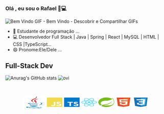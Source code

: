 ### Olá , eu sou o Rafael  👋💻

![Bem Vindo GIF - Bem Vindo - Descobrir e Compartilhar GIFs](https://github.com/Raafa22/Raafa22/assets/148557678/a3239c7e-0745-450f-9cf9-be1541d621f3)

- 🔭 Estudante de programação  ...
- 💻 Desenvolvedor Full Stack | Java | Spring | React | MySQL | HTML | CSS |TypeScript... 
- 😄 Pronome:Ele/Dele ...
  <div align="center">

## Full-Stack Dev
![Anurag's GitHub stats](https://github-readme-stats.vercel.app/api?username=Raafa22&show_icons=true&theme=tokyonight)
<img src="https://github-readme-stats.vercel.app/api/top-langs?username=Raafa22&show_icons=true&locale=en&layout=compact&theme=tokyonight" alt="ovi" height="195" />

</div>

</div>

<div style="display: inline_block" align="center"><br>
  <br>
  <img align="center" alt="Java" height="40" width="70" src="https://raw.githubusercontent.com/devicons/devicon/master/icons/java/java-original.svg" /> 
  <img align="center" alt="Js" height="30" width="50" src="https://raw.githubusercontent.com/devicons/devicon/master/icons/javascript/javascript-plain.svg" />
  <img align="center" alt="Ts" height="30" width="50" src="https://raw.githubusercontent.com/devicons/devicon/master/icons/typescript/typescript-plain.svg" />
  <img align="center" alt="React" height="30" width="50" src="https://raw.githubusercontent.com/devicons/devicon/master/icons/react/react-original.svg" />
  <img align="center" alt="Spring" height="30" width="50" src="https://raw.githubusercontent.com/devicons/devicon/master/icons/spring/spring-original.svg" />
  <img align="center" alt="HTML" height="30" width="50" src="https://raw.githubusercontent.com/devicons/devicon/master/icons/html5/html5-original.svg" />
  <img align="center" alt="CSS" height="30" width="50" src="https://raw.githubusercontent.com/devicons/devicon/master/icons/css3/css3-original.svg" />
 

</div>



